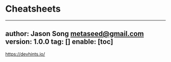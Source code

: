 # Cheatsheets
---
author: Jason Song <metaseed@gmail.com>
version: 1.0.0
tag: []
enable: [toc]
---

https://devhints.io/
